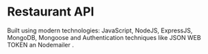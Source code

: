 # Restaurant API

Built using modern technologies: JavaScript, NodeJS, ExpressJS, MongoDB, Mongoose and Authentication techniques like JSON WEB TOKEN an Nodemailer .

